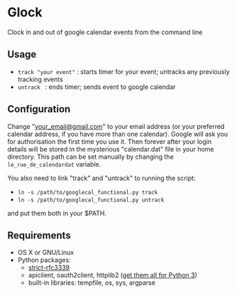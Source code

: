 Glock
=====

Clock in and out of google calendar events from the command line

## **Usage**

* `track "your event"`  : starts timer for your event; untracks any previously tracking events
* `untrack `            : ends timer; sends event to google calendar

## **Configuration**

Change "your_email@gmail.com" to your email address (or your preferred calendar address, if you have more than one calendar).
Google will ask you for authorisation the first time you use it. Then forever after your login details will be stored in the mysterious "calendar.dat" file in your home directory. This path can be set manually by changing the `le_rue_de_calendardat` variable.

You also need to link "track" and "untrack" to running the script:

* `ln -s /path/to/googlecal_functional.py track`
* `ln -s /path/to/googlecal_functional.py untrack`

and put them both in your $PATH.

## **Requirements**

* OS X or GNU/Linux
* Python packages:
  * [strict-rfc3339](https://pypi.python.org/pypi/strict-rfc3339)
  * apiclient, oauth2client, httplib2 ([get them all for Python 3](https://github.com/enorvelle/GoogleApiPython3x))
  * built-in libraries: tempfile, os, sys, argparse
